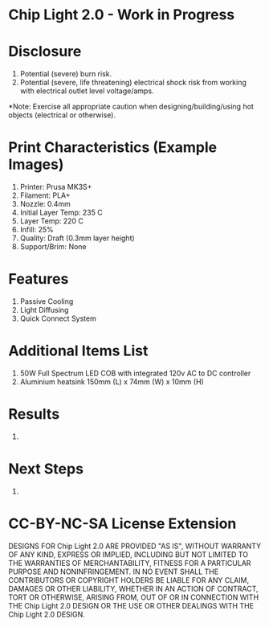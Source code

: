 # Chip Light 2.0 - Work in Progress

# Disclosure
1. Potential (severe) burn risk.
2. Potential (severe, life threatening) electrical shock risk from working with electrical outlet level voltage/amps.

*Note: Exercise all appropriate caution when designing/building/using hot objects (electrical or otherwise). 

# Print Characteristics (Example Images)
1. Printer: Prusa MK3S+
2. Filament: PLA+
3. Nozzle: 0.4mm
4. Initial Layer Temp: 235 C
5. Layer Temp: 220 C
6. Infill: 25%
7. Quality: Draft (0.3mm layer height)
8. Support/Brim: None

# Features
1. Passive Cooling
2. Light Diffusing
3. Quick Connect System

# Additional Items List
1. 50W Full Spectrum LED COB with integrated 120v AC to DC controller 
2. Aluminium heatsink 150mm (L) x 74mm (W) x 10mm (H)

# Results
1.

# Next Steps
1. 

# CC-BY-NC-SA License Extension
DESIGNS FOR Chip Light 2.0 ARE PROVIDED "AS IS", WITHOUT WARRANTY OF ANY KIND, EXPRESS OR IMPLIED, INCLUDING BUT NOT LIMITED TO THE WARRANTIES OF MERCHANTABILITY, FITNESS FOR A PARTICULAR PURPOSE AND NONINFRINGEMENT. IN NO EVENT SHALL THE CONTRIBUTORS OR COPYRIGHT HOLDERS BE LIABLE FOR ANY CLAIM, DAMAGES OR OTHER LIABILITY, WHETHER IN AN ACTION OF CONTRACT, TORT OR OTHERWISE, ARISING FROM, OUT OF OR IN CONNECTION WITH THE Chip Light 2.0 DESIGN OR THE USE OR OTHER DEALINGS WITH THE Chip Light 2.0 DESIGN.
